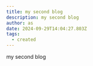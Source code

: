 ```yaml
---
title: my second blog
description: my second blog
author: as
date: 2024-09-29T14:04:27.803Z
tags:
  - created
---
```

my second blog